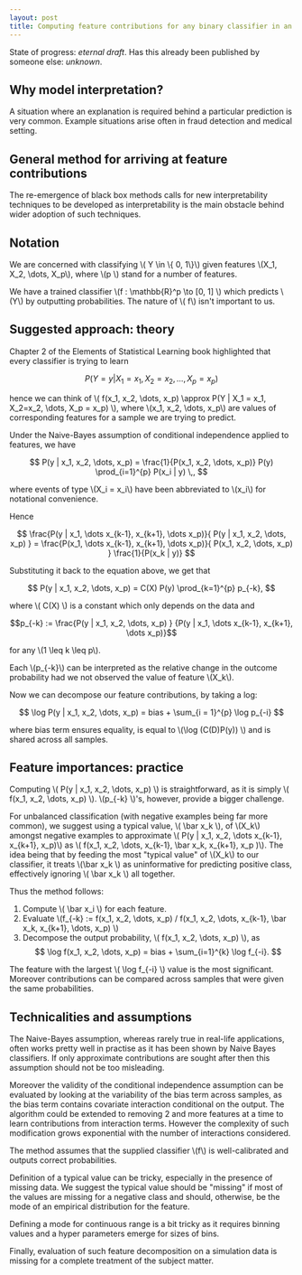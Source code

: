 ```yaml
---
layout: post
title: Computing feature contributions for any binary classifier in an unbalanced case
---
```


State of progress: *eternal draft*. Has this already been published by someone
else: *unknown*.

## Why model interpretation?

A situation where an explanation is required behind a particular prediction
is very common. Example situations arise often in fraud detection and medical
setting.

## General method for arriving at feature contributions

The re-emergence of black box methods calls for new interpretability techniques
to be developed as interpretability is the main obstacle behind wider adoption
of such techniques.

## Notation

We are concerned with classifying \\( Y \in \\\{ 0, 1\\\}\\) given features
\\(X_1, X_2, \dots, X_p\\), where \\(p \\) stand for a number of features.

We have a trained classifier \\(f : \mathbb{R}^p \to [0, 1] \\) which
predicts \\(Y\\) by outputting probabilities. The nature of \\( f\\) isn't
important to us.

## Suggested approach: theory

Chapter 2 of the Elements of Statistical Learning book highlighted that
every classifier is trying to learn

$$
P(Y = y | X_1 = x_1, X_2 = x_2, \dots, X_p = x_p)
$$

hence we can think of \\( f(x_1, x_2, \dots, x_p) \approx P(Y | X_1 = x_1,
X_2=x_2, \dots, X_p = x_p) \\), where \\(x_1, x_2, \dots, x_p\\) are values
of corresponding features for a sample we are trying to predict.

Under the Naive-Bayes assumption of conditional independence applied to
features, we have

$$
P(y | x_1, x_2, \dots, x_p) =
\frac{1}{P(x_1, x_2, \dots, x_p)} P(y)
\prod_{i=1}^{p} P(x_i | y) \,,
$$

where events of type \\(X_i = x_i\\) have been abbreviated to \\(x_i\\) for
notational convenience.

Hence

$$
\frac{P(y | x_1, \dots x_{k-1}, x_{k+1}, \dots x_p)}{
P(y | x_1, x_2, \dots, x_p) } =
\frac{P(x_1, \dots x_{k-1}, x_{k+1}, \dots x_p)}{
P(x_1, x_2, \dots, x_p) } \frac{1}{P(x_k | y)}
$$

Substituting it back to the equation above, we get that

$$
P(y | x_1, x_2, \dots, x_p) = C(X) P(y) \prod_{k=1}^{p} p_{-k},
$$

where \\( C(X) \\) is a constant which only depends on the data and

$$p_{-k} := \frac{P(y | x_1, x_2, \dots, x_p) }
{P(y | x_1, \dots x_{k-1}, x_{k+1}, \dots x_p)}$$

for any \\(1 \leq k \leq p\\).

Each \\(p_{-k}\\) can be interpreted as the relative change in the outcome
probability had we not observed the value of feature \\(X_k\\).

Now we can decompose our feature contributions, by taking a log:

$$
\log P(y | x_1, x_2, \dots, x_p) = bias + \sum_{i = 1}^{p} \log p_{-i}
$$

where bias term ensures equality, is equal to \\(\log (C(D)P(y)) \\) and
is shared across all samples.

## Feature importances: practice

Computing \\( P(y | x_1, x_2, \dots, x_p) \\) is straightforward, as it is
simply \\( f(x_1, x_2, \dots, x_p) \\). \\(p_{-k} \\)'s, however, provide a
bigger challenge.

For unbalanced classification (with negative examples being far more common),
we suggest using a typical value, \\( \bar x_k \\), of \\(X_k\\) amongst
negative examples to approximate \\( P(y | x_1, x_2, \dots x_{k-1}, x_{k+1},
x_p)\\) as \\( f(x_1, x_2, \dots, x_{k-1}, \bar x_k, x_{k+1}, x_p )\\). The
idea being that by feeding the most "typical value" of \\(X_k\\) to our
classifier, it treats \\(\bar x_k \\) as uninformative for predicting positive
class, effectively ignoring \\( \bar x_k \\) all together.

Thus the method follows:

1. Compute \\( \bar x_i \\) for each feature.
2. Evaluate
   \\(f_{-k} := f(x_1, x_2, \dots, x_p) / f(x_1, x_2, \dots, x_{k-1}, \bar x_k, x_{k+1}, \dots, x_p) \\)
3. Decompose the output probability, \\( f(x_1, x_2, \dots, x_p) \\), as
   $$
   \log f(x_1, x_2, \dots, x_p) = bias + \sum_{i=1}^{k} \log f_{-i}.
   $$

The feature with the largest \\( \log f_{-i} \\) value is the most significant.
Moreover contributions can be compared across samples that were given the
same probabilities.

## Technicalities and assumptions

The Naive-Bayes assumption, whereas rarely true in real-life applications,
often works pretty well in practise as it has been shown by Naive Bayes
classifiers. If only approximate contributions are sought after then this
assumption should not be too misleading.

Moreover the validity of the conditional independence assumption can be
evaluated by looking at the variability of the bias term across samples, as the
bias term contains covariate interaction conditional on the output. The
algorithm could be extended to removing 2 and more features at a time to learn
contributions from interaction terms. However the complexity of such
modification grows exponential with the number of interactions considered.

The method assumes that the supplied classifier \\(f\\) is well-calibrated
and outputs correct probabilities.

Definition of a typical value can be tricky, especially in the presence of
missing data. We suggest the typical value should be "missing" if most of the
values are missing for a negative class and should, otherwise, be the mode of
an empirical distribution for the feature.

Defining a mode for continuous range is a bit tricky as it requires
binning values and a hyper parameters emerge for sizes of bins.

Finally, evaluation of such feature decomposition on a simulation data is
missing for a complete treatment of the subject matter.
